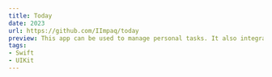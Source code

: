 ```yaml
---
title: Today 
date: 2023
url: https://github.com/IImpaq/today
preview: This app can be used to manage personal tasks. It also integrates with the default reminder app.
tags:
- Swift
- UIKit
---
```

